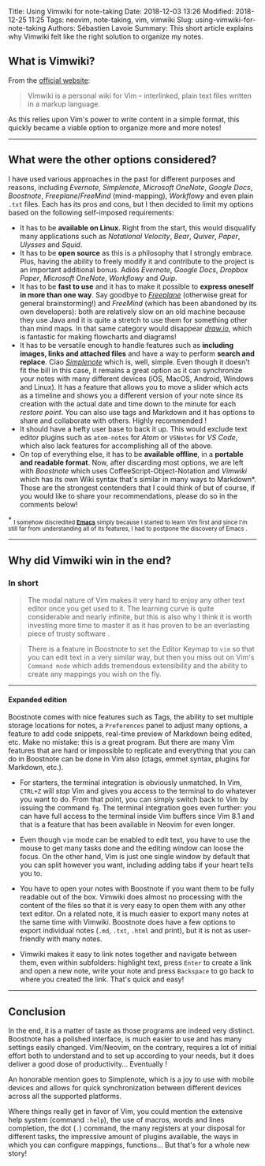 Title: Using Vimwiki for note-taking
Date: 2018-12-03 13:26
Modified: 2018-12-25 11:25
Tags: neovim, note-taking, vim, vimwiki
Slug: using-vimwiki-for-note-taking
Authors: Sébastien Lavoie
Summary: This short article explains why Vimwiki felt like the right solution to organize my notes.

## What is Vimwiki?

From the [official website](https://vimwiki.github.io/):
> Vimwiki is a personal wiki for Vim – interlinked, plain text files written in a markup language.

As this relies upon Vim's power to write content in a simple format, this quickly became a viable option to organize more and more notes!

----

## What were the other options <span style="white-space:nowrap">considered?</span>

I have used various approaches in the past for different purposes and reasons, including *Evernote*, *Simplenote*, *Microsoft OneNote*, *Google Docs*, *Boostnote*, *Freeplane*/*FreeMind* (mind-mapping), *Workflowy* and even plain `.txt` files. Each has its pros and cons, but I then decided to limit my options based on the following self-imposed requirements:

- It has to be **available on Linux**. Right from the start, this would disqualify many applications such as *Notational Velocity*, *Bear*, *Quiver*, *Paper*, *Ulysses* and *Squid*.
- It has to be **open source** as this is a philosophy that I strongly embrace. Plus, having the ability to freely modify it and contribute to the project is an important additional bonus. Adiós *Evernote*, *Google Docs*, *Dropbox Paper*, *Microsoft OneNote*, *Workflowy* and *Quip*.
- It has to be **fast to use** and it has to make it possible to **express oneself in more than one way**. Say goodbye to *[Freeplane](https://www.freeplane.org)* (otherwise great for general brainstorming!) and *FreeMind* (which has been abandoned by its own developers): both are relatively slow on an old machine because they use Java and it is quite a stretch to use them for something other than mind maps. In that same category would disappear *[draw.io](https://www.draw.io/)*, which is fantastic for making flowcharts and diagrams!
- It has to be versatile enough to handle features such as **including images, links and attached files** and have a way to perform **search and replace**. Ciao *[Simplenote](https://simplenote.com/)* which is, well, simple. Even though it doesn't fit the bill in this case, it remains a great option as it can synchronize your notes with many different devices (iOS, MacOS, Android, Windows and Linux). It has a feature that allows you to move a slider which acts as a timeline and shows you a different version of your note since its creation with the actual date and time down to the minute for each *restore point*. You can also use tags and Markdown and it has options to share and collaborate with others. Highly recommended <i class="fas fa-grin-alt"></i>!
- It should have a hefty user base to back it up. This would exclude text editor plugins such as `atom-notes` for *Atom* or `VSNotes` for *VS Code*, which also lack features for accomplishing all of the above.
- On top of everything else, it has to be **available offline**, in a **portable and readable format**. Now, after discarding most options, we are left with *Boostnote* which uses CoffeeScript-Object-Notation and *Vimwiki* which has its own Wiki syntax that's similar in many ways to Markdown\*. Those are the strongest contenders that I could think of but of course, if you would like to share your recommendations, please do so in the comments below!

\* <sub>I somehow discredited **[Emacs](https://www.gnu.org/software/emacs)** simply because I started to learn Vim first and since I'm still far from understanding all of its features, I had to postpone the discovery of Emacs <i class="fas fa-grin-beam"></i>.</sub> 

----

## Why did Vimwiki win in the end?

### In short
> The modal nature of Vim makes it very hard to enjoy any other text editor once you get used to it. The learning curve is quite considerable and nearly infinite, but this is also why I think it is worth investing more time to master it as it has proven to be an everlasting piece of trusty software <i class="fas fa-thumbs-up"></i>.

> There is a feature in Boostnote to set the Editor Keymap to `vim` so that you can edit text in a very similar way, but then you miss out on Vim's `Command mode` which adds tremendous extensibility and the ability to create any mappings you wish on the fly.

---

#### Expanded edition

Boostnote comes with nice features such as Tags, the ability to set multiple storage locations for notes, a `Preferences` panel to adjust many options, a feature to add code snippets, real-time preview of Markdown being edited, etc. Make no mistake: this is a great program. But there are many Vim features that are hard or impossible to replicate and everything that you can do in Boostnote can be done in Vim also (ctags, emmet syntax, plugins for Markdown, etc.).

- For starters, the terminal integration is obviously unmatched. In Vim, `CTRL+Z` will _stop_ Vim and gives you access to the terminal to do whatever you want to do. From that point, you can simply switch back to Vim by issuing the command `fg`. The terminal integration goes even further: you can have full access to the terminal inside Vim buffers since Vim 8.1 and that is a feature that has been available in Neovim for even longer.

- Even though `vim` mode can be enabled to edit text, you have to use the mouse to get many tasks done and the editing window can loose the focus. On the other hand, Vim is just one single window by default that you can split however you want, including adding tabs if your heart tells you to.

- You have to open your notes with Boostnote if you want them to be fully readable out of the box. Vimwiki does almost no processing with the content of the files so that it is very easy to open them with any other text editor. On a related note, it is much easier to export many notes at the same time with Vimwiki. Boostnote does have a few options to export individual notes (`.md`, `.txt`, `.html` and print), but it is not as user-friendly with many notes.

- Vimwiki makes it easy to link notes together and navigate between them, even within subfolders: highlight text, press `Enter` to create a link and open a new note, write your note and press `Backspace` to go back to where you created the link. That's quick and easy!

----

## Conclusion

In the end, it is a matter of taste as those programs are indeed very distinct. Boostnote has a polished interface, is much easier to use and has many settings easily changed. Vim/Neovim, on the contrary, requires a lot of initial effort both to understand and to set up according to your needs, but it does deliver a good dose of productivity... Eventually <i class="fas fa-laugh-beam"></i>!

An honorable mention goes to Simplenote, which is a joy to use with mobile devices and allows for quick synchronization between different devices across all the supported platforms.

Where things really get in favor of Vim, you could mention the extensive help system (command `:help`), the use of macros, words and lines completion, the dot (`.`) command, the many registers at your disposal for different tasks, the impressive amount of plugins available, the ways in which you can configure mappings, functions... But that's for a whole new story!
